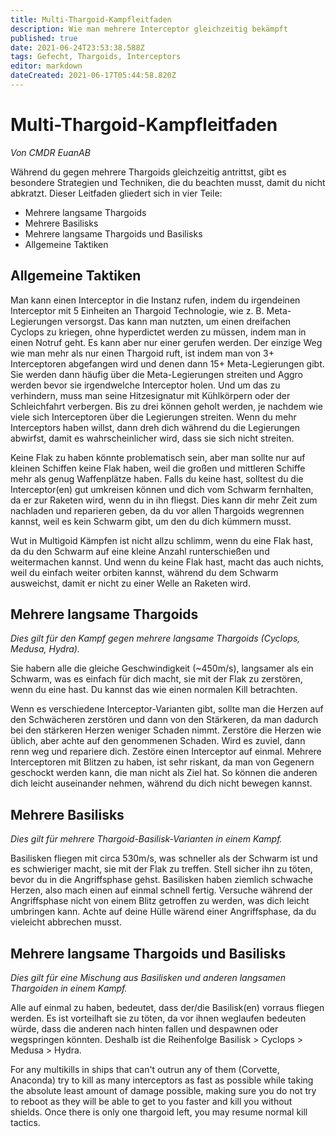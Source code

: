```yaml
---
title: Multi-Thargoid-Kampfleitfaden
description: Wie man mehrere Interceptor gleichzeitig bekämpft
published: true
date: 2021-06-24T23:53:38.588Z
tags: Gefecht, Thargoids, Interceptors
editor: markdown
dateCreated: 2021-06-17T05:44:58.820Z
---
```


# Multi-Thargoid-Kampfleitfaden

*Von CMDR EuanAB*

Während du gegen mehrere Thargoids gleichzeitig antrittst, gibt es besondere Strategien und Techniken, die du beachten musst, damit du nicht abkratzt. Dieser Leitfaden gliedert sich in vier Teile:

-   Mehrere langsame Thargoids
-   Mehrere Basilisks
-   Mehrere langsame Thargoids und Basilisks
-   Allgemeine Taktiken

## Allgemeine Taktiken

Man kann einen Interceptor in die Instanz rufen, indem du irgendeinen Interceptor mit 5 Einheiten an Thargoid Technologie, wie z. B. Meta-Legierungen versorgst. Das kann man nutzten, um einen dreifachen Cyclops zu kriegen, ohne hyperdictet werden zu müssen, indem man in einen Notruf geht. Es kann aber nur einer gerufen werden. Der einzige Weg wie man mehr als nur einen Thargoid ruft, ist indem man von 3+ Interceptoren abgefangen wird und denen dann 15+ Meta-Legierungen gibt. Sie werden dann häufig über die Meta-Legierungen streiten und Aggro werden bevor sie irgendwelche Interceptor holen. Und um das zu verhindern, muss man seine Hitzesignatur mit Kühlkörpern oder der Schleichfahrt verbergen. Bis zu drei können geholt werden, je nachdem wie viele sich Interceptoren über die Legierungen streiten. Wenn du mehr Interceptors haben willst, dann dreh dich während du die Legierungen abwirfst, damit es wahrscheinlicher wird, dass sie sich nicht streiten.

Keine Flak zu haben könnte problematisch sein, aber man sollte nur auf kleinen Schiffen keine Flak haben, weil die großen und mittleren Schiffe mehr als genug Waffenplätze haben. Falls du keine hast, solltest du die Interceptor(en) gut umkreisen können und dich vom Schwarm fernhalten, da er zur Raketen wird, wenn du in ihn fliegst. Dies kann dir mehr Zeit zum nachladen und reparieren geben, da du vor allen Thargoids wegrennen kannst, weil es kein Schwarm gibt, um den du dich kümmern musst.

Wut in Multigoid Kämpfen ist nicht allzu schlimm, wenn du eine Flak hast, da du den Schwarm auf eine kleine Anzahl runterschießen und weitermachen kannst. Und wenn du keine Flak hast, macht das auch nichts, weil du einfach weiter orbiten kannst, während du dem Schwarm ausweichst, damit er nicht zu einer Welle an Raketen wird.

## Mehrere langsame Thargoids

*Dies gilt für den Kampf gegen mehrere langsame Thargoids (Cyclops, Medusa, Hydra).*

Sie habern alle die gleiche Geschwindigkeit (~450m/s), langsamer als ein Schwarm, was es einfach für dich macht, sie mit der Flak zu zerstören, wenn du eine hast. Du kannst das wie einen normalen Kill betrachten.

Wenn es verschiedene Interceptor-Varianten gibt, sollte man die Herzen auf den Schwächeren zerstören und dann von den Stärkeren, da man dadurch bei den stärkeren Herzen weniger Schaden nimmt. Zerstöre die Herzen wie üblich, aber achte auf den genommenen Schaden. Wird es zuviel, dann renn weg und repariere dich. Zestöre einen Interceptor auf einmal. Mehrere Interceptoren mit Blitzen zu haben, ist sehr riskant, da man von Gegenern geschockt werden kann, die man nicht als Ziel hat. So können die anderen dich leicht auseinander nehmen, während du dich nicht bewegen kannst.

## Mehrere Basilisks

*Dies gilt für mehrere Thargoid-Basilisk-Varianten in einem Kampf.*

Basilisken fliegen mit circa 530m/s, was schneller als der Schwarm ist und es schwieriger macht, sie mit der Flak zu treffen. Stell sicher ihn zu töten, bevor du in die Angriffsphase gehst. Basilisken haben ziemlich schwache Herzen, also mach einen auf einmal schnell fertig. Versuche während der Angriffsphase nicht von einem Blitz getroffen zu werden, was dich leicht umbringen kann. Achte auf deine Hülle wärend einer Angriffsphase, da du vieleicht abbrechen musst.

## Mehrere langsame Thargoids und Basilisks

*Dies gilt für eine Mischung aus Basilisken und anderen langsamen Thargoiden in einem Kampf.*

Alle auf einmal zu haben, bedeutet, dass der/die Basilisk(en) vorraus fliegen werden. Es ist vorteilhaft sie zu töten, da vor ihnen weglaufen bedeuten würde, dass die anderen nach hinten fallen und despawnen oder wegspringen könnten. Deshalb ist die Reihenfolge Basilisk > Cyclops > Medusa > Hydra.

For any multikills in ships that can't outrun any of them (Corvette, Anaconda) try to kill as many interceptors as fast as possible while taking the absolute least amount of damage possible, making sure you do not try to reboot as they will be able to get to you faster and kill you without shields. Once there is only one thargoid left, you may resume normal kill tactics.